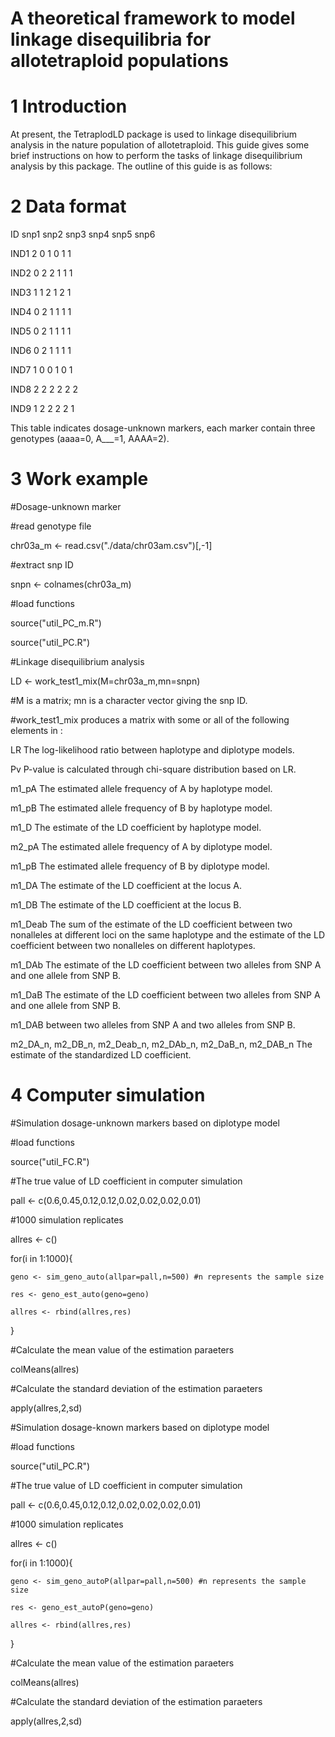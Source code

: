 # A theoretical framework to model linkage disequilibria for allotetraploid populations


# 1 Introduction 

At present, the TetraplodLD package is used to linkage disequilibrium analysis in the nature population of allotetraploid. This guide gives some brief instructions on how to perform the tasks of linkage disequilibrium analysis by this package. The outline of this guide is as follows:


# 2 Data format

ID         snp1  snp2  snp3  snp4  snp5  snp6

IND1        2     0     1     0     1      1

IND2        0     2     2     1     1      1

IND3        1     1     2     1     2      1

IND4        0     2     1     1     1      1

IND5        0     2     1     1     1      1

IND6        0     2     1     1     1      1

IND7        1     0     0     1     0      1

IND8        2     2     2     2     2      2

IND9        1     2     2     2     2      1

This table indicates dosage-unknown markers, each marker contain three genotypes (aaaa=0, A___=1, AAAA=2). 


# 3 Work example

#Dosage-unknown marker

#read genotype file

chr03a_m <- read.csv("./data/chr03am.csv")[,-1]

#extract snp ID

snpn <- colnames(chr03a_m)

#load functions

source("util_PC_m.R")

source("util_PC.R")

#Linkage disequilibrium analysis

LD <- work_test1_mix(M=chr03a_m,mn=snpn)

#M is a matrix; mn is a character vector giving the snp ID.

#work_test1_mix produces a matrix with some or all of the following elements in :

LR        The log-likelihood ratio between haplotype and diplotype models.

Pv         P-value is calculated through chi-square distribution based on LR.

m1_pA     The estimated allele frequency of A by haplotype model.

m1_pB     The estimated allele frequency of B by haplotype model.

m1_D      The estimate of the LD coefficient by haplotype model.

m2_pA     The estimated allele frequency of A by diplotype model.

m1_pB     The estimated allele frequency of B by diplotype model.

m1_DA     The estimate of the LD coefficient at the locus A.

m1_DB     The estimate of the LD coefficient at the locus B.

m1_Deab    The sum of the estimate of the LD coefficient between two nonalleles at different loci on the same haplotype and the estimate of the LD coefficient between two nonalleles on different haplotypes.

m1_DAb     The estimate of the LD coefficient between two alleles from SNP A and one allele from SNP B.

m1_DaB     The estimate of the LD coefficient between two alleles from SNP A and one allele from SNP B.

m1_DAB     between two alleles from SNP A and two alleles from SNP B.

m2_DA_n, m2_DB_n, m2_Deab_n, m2_DAb_n, m2_DaB_n, m2_DAB_n  The estimate of the standardized LD coefficient.



# 4 Computer simulation

#Simulation dosage-unknown markers based on diplotype model

#load functions

source("util_FC.R")

#The true value of LD coefficient in computer simulation 

pall <- c(0.6,0.45,0.12,0.12,0.02,0.02,0.02,0.01)

#1000 simulation replicates

allres <- c()

for(i in 1:1000){

    geno <- sim_geno_auto(allpar=pall,n=500) #n represents the sample size
    
    res <- geno_est_auto(geno=geno)
    
    allres <- rbind(allres,res)
 }
 
#Calculate the mean value of the estimation paraeters

colMeans(allres)

#Calculate the standard deviation of the estimation paraeters

apply(allres,2,sd)

#Simulation dosage-known markers based on diplotype model

#load functions

source("util_PC.R")

#The true value of LD coefficient in computer simulation 

pall <- c(0.6,0.45,0.12,0.12,0.02,0.02,0.02,0.01)

#1000 simulation replicates

allres <- c()

for(i in 1:1000){

    geno <- sim_geno_autoP(allpar=pall,n=500) #n represents the sample size

    res <- geno_est_autoP(geno=geno)

    allres <- rbind(allres,res)

 }
 
#Calculate the mean value of the estimation paraeters

colMeans(allres)

#Calculate the standard deviation of the estimation paraeters

apply(allres,2,sd)

